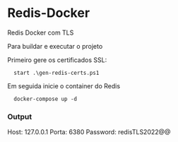# Redis-Docker

Redis Docker com TLS

Para buildar e executar o projeto

Primeiro gere os certificados SSL:

```
  start .\gen-redis-certs.ps1
```

Em seguida inicie o container do Redis

```
  docker-compose up -d
```

### Output

Host: 127.0.0.1
Porta: 6380
Password: redisTLS2022@@